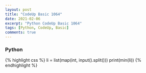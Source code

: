 ```yaml
---
layout: post
title: "CodeUp Basic 1064"
date: 2021-02-06
excerpt: "Python CodeUp Basic 1064"
tags: [Python, CodeUp, Basic]
comments: true
---
```


### Python
{% highlight css %}
li = list(map(int, input().split()))
print(min(li))
{% endhighlight %}